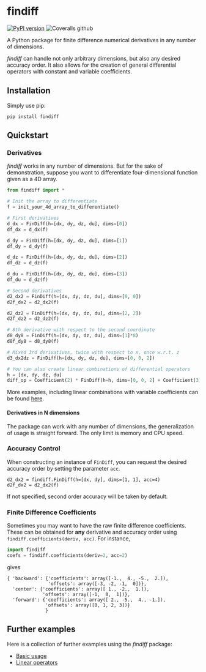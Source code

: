 # findiff
[![PyPI version](https://badge.fury.io/py/findiff.svg)](https://badge.fury.io/py/findiff)
![Coveralls github](https://img.shields.io/coveralls/github/jekyll/jekyll.svg)

A Python package for finite difference numerical derivatives in
any number of dimensions. 

_findiff_ can handle not only arbitrary dimensions,
but also any desired accuracy order. It also allows for the creation of
general differential operators with constant and variable coefficients.

## Installation

Simply use pip:

```
pip install findiff
```

## Quickstart

### Derivatives

_findiff_ works in any number of dimensions. But for the sake of demonstration, suppose you
want to differentiate four-dimensional function given as a 4D array.

```python
from findiff import *

# Init the array to differentiate
f = init_your_4d_array_to_differentiate()

# First derivatives
d_dx = FinDiff(h=[dx, dy, dz, du], dims=[0])
df_dx = d_dx(f)

d_dy = FinDiff(h=[dx, dy, dz, du], dims=[1])
df_dy = d_dy(f)

d_dz = FinDiff(h=[dx, dy, dz, du], dims=[2])
df_dz = d_dz(f)

d_du = FinDiff(h=[dx, dy, dz, du], dims=[3])
df_du = d_dz(f)

# Second derivatives
d2_dx2 = FinDiff(h=[dx, dy, dz, du], dims=[0, 0])
d2f_dx2 = d2_dx2(f)

d2_dz2 = FinDiff(h=[dx, dy, dz, du], dims=[2, 2])
d2f_dz2 = d2_dz2(f)

# 8th derivative with respect to the second coordinate
d8_dy8 = FinDiff(h=[dx, dy, dz, du], dims=[1]*8)
d8f_dy8 = d8_dy8(f)

# Mixed 3rd derivatives, twice with respect to x, once w.r.t. z
d3_dx2dz = FinDiff(h=[dx, dy, dz, du], dims=[0, 0, 2])

# You can also create linear combinations of differential operators
h = [dx, dy, dz, du]
diff_op = Coefficient(2) * FinDiff(h=h, dims=[0, 0, 2] + Coefficient(3) * FinDiff(h=h, dims=[1, 1, 0])

```

More examples, including linear combinations with variable coefficients can be found [here](examples).


#### Derivatives in N dimensions

The package can work with any number of dimensions, the generalization
of usage is straight forward. The only limit is memory and CPU speed.


### Accuracy Control

When constructing an instance of `FinDiff`, you can request the desired accuracy
order by setting the parameter `acc`. 

```
d2_dx2 = findiff.FinDiff(h=[dx, dy], dims=[1, 1], acc=4)
d2f_dx2 = d2_dx2(f)
```

If not specified, second order accuracy will be taken by default.


### Finite Difference Coefficients

Sometimes you may want to have the raw finite difference coefficients.
These can be obtained for __any__ derivative and accuracy order
using `findiff.coefficients(deriv, acc)`. For instance,

```python
import findiff
coefs = findiff.coefficients(deriv=2, acc=2)
```

gives

```
{ 'backward': {'coefficients': array([-1.,  4., -5.,  2.]),
               'offsets': array([-3, -2, -1,  0])},
  'center': {'coefficients': array([ 1., -2.,  1.]),
             'offsets': array([-1,  0,  1])},
  'forward': {'coefficients': array([ 2., -5.,  4., -1.]),
              'offsets': array([0, 1, 2, 3])}
              }
```

## Further examples

Here is a collection of further examples using the _findiff_ package:

* [Basic usage](examples/basic.py)
* [Linear operators](examples/linear_op.py)
